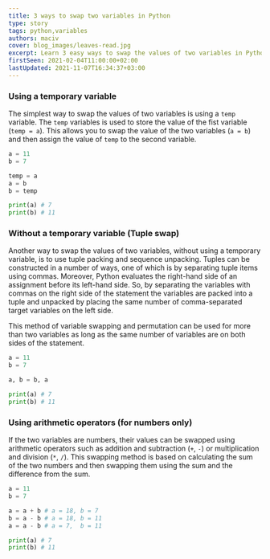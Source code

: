 ```yaml
---
title: 3 ways to swap two variables in Python
type: story
tags: python,variables
authors: maciv
cover: blog_images/leaves-read.jpg
excerpt: Learn 3 easy ways to swap the values of two variables in Python.
firstSeen: 2021-02-04T11:00:00+02:00
lastUpdated: 2021-11-07T16:34:37+03:00
---
```


### Using a temporary variable

The simplest way to swap the values of two variables is using a `temp` variable. The `temp` variables is used to store the value of the fist variable (`temp = a`). This allows you to swap the value of the two variables (`a = b`) and then assign the value of `temp` to the second variable.

```py
a = 11
b = 7

temp = a
a = b
b = temp

print(a) # 7
print(b) # 11
```

### Without a temporary variable (Tuple swap)

Another way to swap the values of two variables, without using a temporary variable, is to use tuple packing and sequence unpacking. Tuples can be constructed in a number of ways, one of which is by separating tuple items using commas. Moreover, Python evaluates the right-hand side of an assignment before its left-hand side. So, by separating the variables with commas on the right side of the statement the variables are packed into a tuple and unpacked by placing the same number of comma-separated target variables on the left side.

This method of variable swapping and permutation can be used for more than two variables as long as the same number of variables are on both sides of the statement.

```py
a = 11
b = 7

a, b = b, a

print(a) # 7
print(b) # 11
```

### Using arithmetic operators (for numbers only)

If the two variables are numbers, their values can be swapped using arithmetic operators such as addition and subtraction (`+`, `-`) or multiplication and division (`*`, `/`). This swapping method is based on calculating the sum of the two numbers and then swapping them using the sum and the difference from the sum.

```py
a = 11
b = 7

a = a + b # a = 18, b = 7
b = a - b # a = 18, b = 11
a = a - b # a = 7,  b = 11

print(a) # 7
print(b) # 11
```
